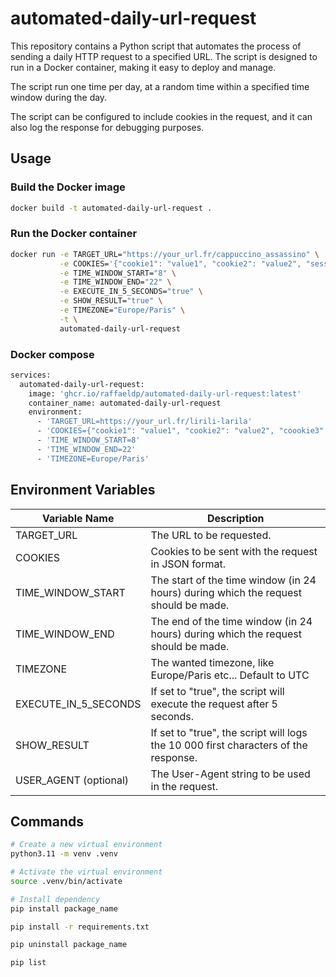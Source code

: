 # automated-daily-url-request

This repository contains a Python script that automates the process of sending a daily HTTP request to a specified URL. The script is designed to run in a Docker container, making it easy to deploy and manage.

The script run one time per day, at a random time within a specified time window during the day.

The script can be configured to include cookies in the request, and it can also log the response for debugging purposes.

## Usage

### Build the Docker image

```bash
docker build -t automated-daily-url-request .
```
### Run the Docker container

```bash
docker run -e TARGET_URL="https://your_url.fr/cappuccino_assassino" \
           -e COOKIES='{"cookie1": "value1", "cookie2": "value2", "session": "abc123"}' \
           -e TIME_WINDOW_START="8" \
           -e TIME_WINDOW_END="22" \
           -e EXECUTE_IN_5_SECONDS="true" \
           -e SHOW_RESULT="true" \
           -e TIMEZONE="Europe/Paris" \
           -t \
           automated-daily-url-request
```

### Docker compose

```bash
services:
  automated-daily-url-request:
    image: 'ghcr.io/raffaeldp/automated-daily-url-request:latest'
    container_name: automated-daily-url-request
    environment:
      - 'TARGET_URL=https://your_url.fr/lirili-larila'
      - 'COOKIES={"cookie1": "value1", "cookie2": "value2", "coookie3": "value3"}'
      - 'TIME_WINDOW_START=8'
      - 'TIME_WINDOW_END=22'
      - 'TIMEZONE=Europe/Paris'
```

## Environment Variables
| Variable Name         | Description                                                                         |
|-----------------------|-------------------------------------------------------------------------------------|
| TARGET_URL            | The URL to be requested.                                                            |
| COOKIES               | Cookies to be sent with the request in JSON format.                                 |
| TIME_WINDOW_START     | The start of the time window (in 24 hours) during which the request should be made. |
| TIME_WINDOW_END       | The end of the time window (in 24 hours) during which the request should be made.   |
| TIMEZONE              | The wanted timezone, like Europe/Paris etc... Default to UTC                        |
| EXECUTE_IN_5_SECONDS  | If set to "true", the script will execute the request after 5 seconds.              |
| SHOW_RESULT           | If set to "true", the script will logs the 10 000 first characters of the response. |
| USER_AGENT (optional) | The User-Agent string to be used in the request.                                    |

## Commands

```bash
# Create a new virtual environment
python3.11 -m venv .venv
```

```bash
# Activate the virtual environment
source .venv/bin/activate
```

```bash
# Install dependency
pip install package_name

pip install -r requirements.txt

pip uninstall package_name

pip list
```